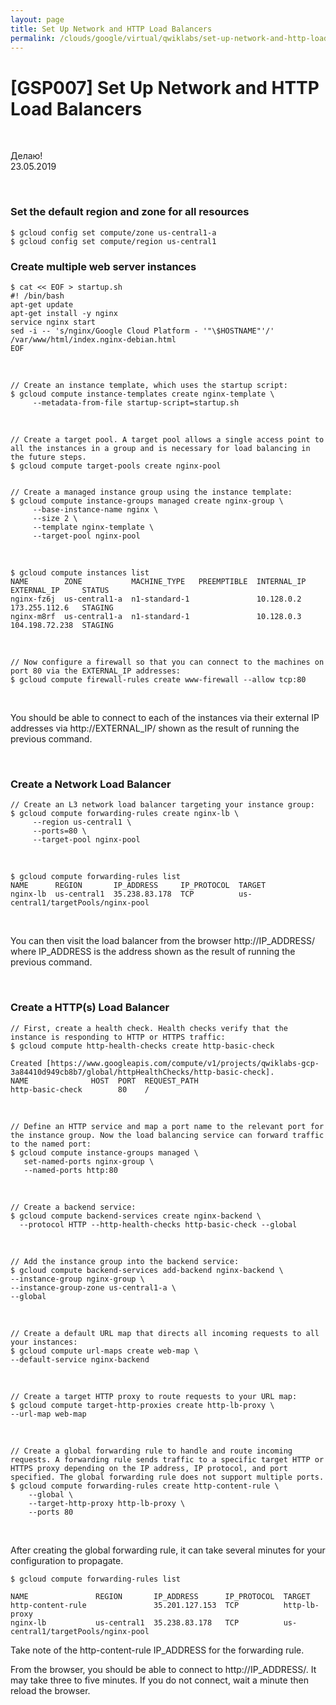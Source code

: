 ```yaml
---
layout: page
title: Set Up Network and HTTP Load Balancers
permalink: /clouds/google/virtual/qwiklabs/set-up-network-and-http-load-balancers/
---
```


# [GSP007] Set Up Network and HTTP Load Balancers


<br/>

Делаю!  
23.05.2019

<br/>

### Set the default region and zone for all resources

    $ gcloud config set compute/zone us-central1-a
    $ gcloud config set compute/region us-central1


### Create multiple web server instances

```
$ cat << EOF > startup.sh
#! /bin/bash
apt-get update
apt-get install -y nginx
service nginx start
sed -i -- 's/nginx/Google Cloud Platform - '"\$HOSTNAME"'/' /var/www/html/index.nginx-debian.html
EOF
```

<br/>

    // Create an instance template, which uses the startup script:
    $ gcloud compute instance-templates create nginx-template \
         --metadata-from-file startup-script=startup.sh

<br/>

    // Create a target pool. A target pool allows a single access point to all the instances in a group and is necessary for load balancing in the future steps.
    $ gcloud compute target-pools create nginx-pool


    // Create a managed instance group using the instance template:
    $ gcloud compute instance-groups managed create nginx-group \
         --base-instance-name nginx \
         --size 2 \
         --template nginx-template \
         --target-pool nginx-pool

<br/>

    $ gcloud compute instances list
    NAME        ZONE           MACHINE_TYPE   PREEMPTIBLE  INTERNAL_IP  EXTERNAL_IP     STATUS
    nginx-fz6j  us-central1-a  n1-standard-1               10.128.0.2   173.255.112.6   STAGING
    nginx-m8rf  us-central1-a  n1-standard-1               10.128.0.3   104.198.72.238  STAGING

<br/>

    // Now configure a firewall so that you can connect to the machines on port 80 via the EXTERNAL_IP addresses:
    $ gcloud compute firewall-rules create www-firewall --allow tcp:80

<br/>

You should be able to connect to each of the instances via their external IP addresses via http://EXTERNAL_IP/ shown as the result of running the previous command.

<br/>

### Create a Network Load Balancer

    // Create an L3 network load balancer targeting your instance group:
    $ gcloud compute forwarding-rules create nginx-lb \
         --region us-central1 \
         --ports=80 \
         --target-pool nginx-pool

<br/>

    $ gcloud compute forwarding-rules list
    NAME      REGION       IP_ADDRESS     IP_PROTOCOL  TARGET
    nginx-lb  us-central1  35.238.83.178  TCP          us-central1/targetPools/nginx-pool

<br/>

You can then visit the load balancer from the browser http://IP_ADDRESS/ where IP_ADDRESS is the address shown as the result of running the previous command.

<br/>

### Create a HTTP(s) Load Balancer

    // First, create a health check. Health checks verify that the instance is responding to HTTP or HTTPS traffic:
    $ gcloud compute http-health-checks create http-basic-check

    Created [https://www.googleapis.com/compute/v1/projects/qwiklabs-gcp-3a84410d949cb8b7/global/httpHealthChecks/http-basic-check].
    NAME              HOST  PORT  REQUEST_PATH
    http-basic-check        80    /

<br/>

    // Define an HTTP service and map a port name to the relevant port for the instance group. Now the load balancing service can forward traffic to the named port:
    $ gcloud compute instance-groups managed \
       set-named-ports nginx-group \
       --named-ports http:80

<br/>

    // Create a backend service:
    $ gcloud compute backend-services create nginx-backend \
      --protocol HTTP --http-health-checks http-basic-check --global

<br/>

    // Add the instance group into the backend service:
    $ gcloud compute backend-services add-backend nginx-backend \
    --instance-group nginx-group \
    --instance-group-zone us-central1-a \
    --global

<br/>

    // Create a default URL map that directs all incoming requests to all your instances:
    $ gcloud compute url-maps create web-map \
    --default-service nginx-backend

<br/>

    // Create a target HTTP proxy to route requests to your URL map:
    $ gcloud compute target-http-proxies create http-lb-proxy \
    --url-map web-map

<br/>

    // Create a global forwarding rule to handle and route incoming requests. A forwarding rule sends traffic to a specific target HTTP or HTTPS proxy depending on the IP address, IP protocol, and port specified. The global forwarding rule does not support multiple ports.
    $ gcloud compute forwarding-rules create http-content-rule \
        --global \
        --target-http-proxy http-lb-proxy \
        --ports 80

<br/>

After creating the global forwarding rule, it can take several minutes for your configuration to propagate.


    $ gcloud compute forwarding-rules list

    NAME               REGION       IP_ADDRESS      IP_PROTOCOL  TARGET
    http-content-rule               35.201.127.153  TCP          http-lb-proxy
    nginx-lb           us-central1  35.238.83.178   TCP          us-central1/targetPools/nginx-pool


Take note of the http-content-rule IP_ADDRESS for the forwarding rule.

From the browser, you should be able to connect to http://IP_ADDRESS/. It may take three to five minutes. If you do not connect, wait a minute then reload the browser.

